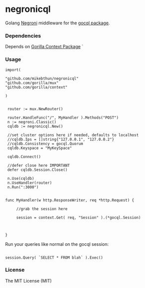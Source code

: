 # negronicql


Golang [Negroni](https://github.com/codegangsta/negroni) middleware for the [gocql package](https://github.com/gocql/gocql).

### Dependencies

Depends on [Gorilla Context Package](http://www.gorillatoolkit.org/pkg/context)
`

### Usage
 
```
import(

"github.com/mikebthun/negronicql"
"github.com/gorilla/mux"
"github.com/gorilla/context"

)

```


```
 
 router := mux.NewRouter()

 router.HandleFunc("/", MyHandler ).Methods("POST")
 n := negroni.Classic()
 cqldb := negronicql.New()

 //set cluster options here if needed, defaults to localhost
 //cqldb.Ips = []string{"127.0.0.1", "127.0.0.2"}  
 //cqldb.Consistency = gocql.Quorum
 cqldb.Keyspace = "MyKeySpace"

 cqldb.Connect()
 
 //defer close here IMPORTANT
 defer cqldb.Session.Close()

 n.Use(cqldb)
 n.UseHandler(router)
 n.Run(":3000")
 

func MyHandler(w http.ResponseWriter, req *http.Request) {
 
     //grab the session here

     session = context.Get( req, "Session" ).(*gocql.Session)


     
}
```

Run your queries like normal on the gocql session:

```

session.Query( `SELECT * FROM blah` ).Exec()

```
 
### License 

The MIT License (MIT)
